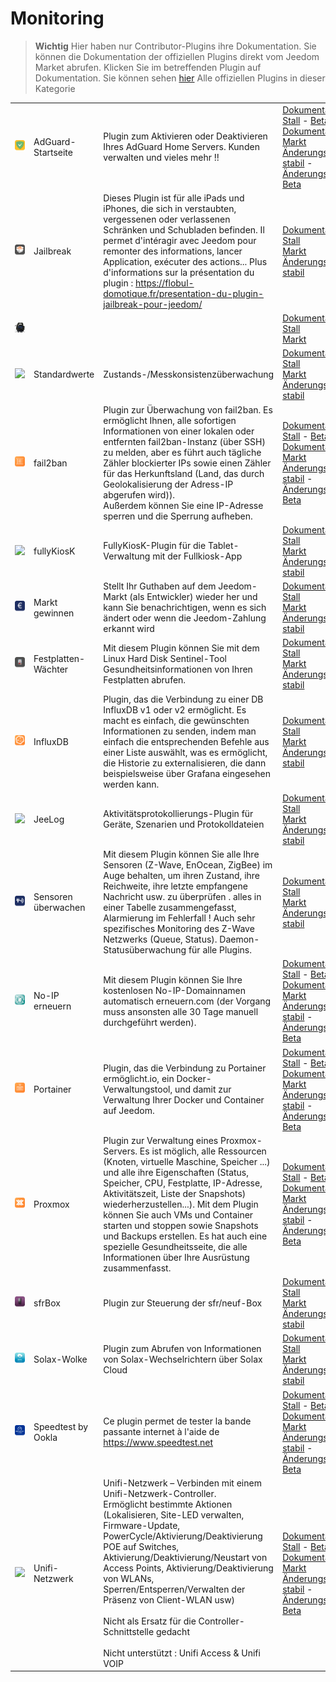 
# Monitoring


>**Wichtig**
>Hier haben nur Contributor-Plugins ihre Dokumentation. Sie können die Dokumentation der offiziellen Plugins direkt vom Jeedom Market abrufen. Klicken Sie im betreffenden Plugin auf Dokumentation.
>Sie können sehen [hier](https://market.jeedom.com/index.php?v=d&p=market&type=plugin&categorie=monitoring) Alle offiziellen Plugins in dieser Kategorie


| | | | |
|--- | --- | --- | ---|
|<img src="AdGuard/AdGuard_icon.png" class="pluginLogo" width="100" />|AdGuard-Startseite|Plugin zum Aktivieren oder Deaktivieren Ihres AdGuard Home Servers. Kunden verwalten und vieles mehr !!|[Dokumentation Stall](https://nebzhb.github.io/jeedom_docs/plugins/AdGuard/de_DE/) - [Beta-Dokumentation](https://nebzhb.github.io/jeedom_docs/plugins/AdGuard/de_DE/)<br/>[Markt](https://market.jeedom.com/index.php?v=d&p=market_display&id=4196)<br/>[Änderungsprotokoll stabil](https://nebzhb.github.io/jeedom_docs/plugins/AdGuard/de_DE/changelog) - [Änderungsprotokoll Beta](https://nebzhb.github.io/jeedom_docs/plugins/AdGuard/de_DE/changelog)|
|<img src="Jailbreak/Jailbreak_icon.png" class="pluginLogo" width="100" />|Jailbreak|Dieses Plugin ist für alle iPads und iPhones, die sich in verstaubten, vergessenen oder verlassenen Schränken und Schubladen befinden. Il permet d'intéragir avec Jeedom pour remonter des informations, lancer Application, exécuter des actions... Plus d'informations sur la présentation du plugin : https://flobul-domotique.fr/presentation-du-plugin-jailbreak-pour-jeedom/|[Dokumentation Stall](https://flobul-domotique.fr/documentation-du-plugin-jailbreak-pour-jeedom/)<br/>[Markt](https://market.jeedom.com/index.php?v=d&p=market_display&id=3928)<br/>[Änderungsprotokoll stabil](https://flobul-domotique.fr/liste-des-versions-du-plugin-jailbreak-pour-jeedom/)|
|<img src="apsez1m/apsez1m_icon.png" class="pluginLogo" width="100" />|||[Dokumentation Stall]()<br/>[Markt](https://market.jeedom.com/index.php?v=d&p=market_display&id=4477)|
|<img src="defauts/defauts_icon.png" class="pluginLogo" width="100" />|Standardwerte|Zustands-/Messkonsistenzüberwachung|[Dokumentation Stall](https://ktn001.github.io/de_DE/defauts/index.html)<br/>[Markt](https://market.jeedom.com/index.php?v=d&p=market_display&id=4147)<br/>[Änderungsprotokoll stabil](https://ktn001.github.io/de_DE/defauts/changelog.html)|
|<img src="fail2ban/fail2ban_icon.png" class="pluginLogo" width="100" />|fail2ban|Plugin zur Überwachung von fail2ban. Es ermöglicht Ihnen, alle sofortigen Informationen von einer lokalen oder entfernten fail2ban-Instanz (über SSH) zu melden, aber es führt auch tägliche Zähler blockierter IPs sowie einen Zähler für das Herkunftsland (Land, das durch Geolokalisierung der Adress-IP abgerufen wird)).<br>Außerdem können Sie eine IP-Adresse sperren und die Sperrung aufheben.|[Dokumentation Stall](https://mips2648.github.io/jeedom-plugins-docs/fail2ban/de_DE/) - [Beta-Dokumentation](https://mips2648.github.io/jeedom-plugins-docs/fail2ban/de_DE/)<br/>[Markt](https://market.jeedom.com/index.php?v=d&p=market_display&id=4439)<br/>[Änderungsprotokoll stabil](https://mips2648.github.io/jeedom-plugins-docs/fail2ban/de_DE/changelog) - [Änderungsprotokoll Beta](https://mips2648.github.io/jeedom-plugins-docs/fail2ban/de_DE/changelog)|
|<img src="fullyKiosK/fullyKiosK_icon.png" class="pluginLogo" width="100" />|fullyKiosK|FullyKiosK-Plugin für die Tablet-Verwaltung mit der Fullkiosk-App|[Dokumentation Stall](https://sebsst.github.io/fullyKiosK/de_DE/)<br/>[Markt](https://market.jeedom.com/index.php?v=d&p=market_display&id=3406)<br/>[Änderungsprotokoll stabil](https://sebsst.github.io/fullyKiosK/de_DE/changelog)|
|<img src="gain_market/gain_market_icon.png" class="pluginLogo" width="100" />|Markt gewinnen|Stellt Ihr Guthaben auf dem Jeedom-Markt (als Entwickler) wieder her und kann Sie benachrichtigen, wenn es sich ändert oder wenn die Jeedom-Zahlung erkannt wird|[Dokumentation Stall](https://frixo3190.github.io/jeedom_plugins/gain_market/docs/de_DE/)<br/>[Markt](https://market.jeedom.com/index.php?v=d&p=market_display&id=4228)<br/>[Änderungsprotokoll stabil](https://frixo3190.github.io/jeedom_plugins/gain_market/docs/de_DE/#changelog)|
|<img src="hdsentinel/hdsentinel_icon.png" class="pluginLogo" width="100" />|Festplatten-Wächter|Mit diesem Plugin können Sie mit dem Linux Hard Disk Sentinel-Tool Gesundheitsinformationen von Ihren Festplatten abrufen.|[Dokumentation Stall](https://flobul-domotique.fr/presentation-et-documentation-du-plugin-hdsentinel-pour-jeedom/)<br/>[Markt](https://market.jeedom.com/index.php?v=d&p=market_display&id=4247)<br/>[Änderungsprotokoll stabil](https://flobul-domotique.fr/liste-des-versions-du-plugin-hdsentinel-pour-jeedom/)|
|<img src="influxdb/influxdb_icon.png" class="pluginLogo" width="100" />|InfluxDB|Plugin, das die Verbindung zu einer DB InfluxDB v1 oder v2 ermöglicht. Es macht es einfach, die gewünschten Informationen zu senden, indem man einfach die entsprechenden Befehle aus einer Liste auswählt, was es ermöglicht, die Historie zu externalisieren, die dann beispielsweise über Grafana eingesehen werden kann.|[Dokumentation Stall](https://mips2648.github.io/jeedom-plugins-docs/influxdb/de_DE/)<br/>[Markt](https://market.jeedom.com/index.php?v=d&p=market_display&id=3935)<br/>[Änderungsprotokoll stabil](https://mips2648.github.io/jeedom-plugins-docs/influxdb/de_DE/changelog)|
|<img src="jeelog/jeelog_icon.png" class="pluginLogo" width="100" />|JeeLog|Aktivitätsprotokollierungs-Plugin für Geräte, Szenarien und Protokolldateien|[Dokumentation Stall](https://kiboost.github.io/jeedom_docs/plugins/jeelog/de_DE/)<br/>[Markt](https://market.jeedom.com/index.php?v=d&p=market_display&id=3362)<br/>[Änderungsprotokoll stabil](https://kiboost.github.io/jeedom_docs/plugins/jeelog/de_DE/changelog.html)|
|<img src="monitorsensor/monitorsensor_icon.png" class="pluginLogo" width="100" />|Sensoren überwachen|Mit diesem Plugin können Sie alle Ihre Sensoren (Z-Wave, EnOcean, ZigBee) im Auge behalten, um ihren Zustand, ihre Reichweite, ihre letzte empfangene Nachricht usw. zu überprüfen . alles in einer Tabelle zusammengefasst, Alarmierung im Fehlerfall ! Auch sehr spezifisches Monitoring des Z-Wave Netzwerks (Queue, Status). Daemon-Statusüberwachung für alle Plugins.|[Dokumentation Stall](https://frixo3190.github.io/jeedom_plugins/monitor_sensors/docs/de_DE/)<br/>[Markt](https://market.jeedom.com/index.php?v=d&p=market_display&id=4207)<br/>[Änderungsprotokoll stabil](https://frixo3190.github.io/jeedom_plugins/monitor_sensors/docs/de_DE/#changelog)|
|<img src="noip/noip_icon.png" class="pluginLogo" width="100" />|No-IP erneuern|Mit diesem Plugin können Sie Ihre kostenlosen No-IP-Domainnamen automatisch erneuern.com (der Vorgang muss ansonsten alle 30 Tage manuell durchgeführt werden).|[Dokumentation Stall](https://tomitomas.github.io/jeedom_doc/NoIp/de_DE/) - [Beta-Dokumentation](https://tomitomas.github.io/jeedom_doc/NoIp/de_DE/)<br/>[Markt](https://market.jeedom.com/index.php?v=d&p=market_display&id=4112)<br/>[Änderungsprotokoll stabil](https://tomitomas.github.io/jeedom_doc/NoIp/de_DE/changelog) - [Änderungsprotokoll Beta](https://tomitomas.github.io/jeedom_doc/NoIp/de_DE/changelog_beta)|
|<img src="portainer/portainer_icon.png" class="pluginLogo" width="100" />|Portainer|Plugin, das die Verbindung zu Portainer ermöglicht.io, ein Docker-Verwaltungstool, und damit zur Verwaltung Ihrer Docker und Container auf Jeedom.|[Dokumentation Stall](https://mips2648.github.io/jeedom-plugins-docs/portainer/de_DE/) - [Beta-Dokumentation](https://mips2648.github.io/jeedom-plugins-docs/portainer/de_DE/)<br/>[Markt](https://market.jeedom.com/index.php?v=d&p=market_display&id=3931)<br/>[Änderungsprotokoll stabil](https://mips2648.github.io/jeedom-plugins-docs/portainer/de_DE/changelog) - [Änderungsprotokoll Beta](https://mips2648.github.io/jeedom-plugins-docs/portainer/de_DE/changelog)|
|<img src="proxmox/proxmox_icon.png" class="pluginLogo" width="100" />|Proxmox|Plugin zur Verwaltung eines Proxmox-Servers. Es ist möglich, alle Ressourcen (Knoten, virtuelle Maschine, Speicher ...) und alle ihre Eigenschaften (Status, Speicher, CPU, Festplatte, IP-Adresse, Aktivitätszeit, Liste der Snapshots) wiederherzustellen...). Mit dem Plugin können Sie auch VMs und Container starten und stoppen sowie Snapshots und Backups erstellen. Es hat auch eine spezielle Gesundheitsseite, die alle Informationen über Ihre Ausrüstung zusammenfasst.|[Dokumentation Stall](https://mips2648.github.io/jeedom-plugins-docs/proxmox/de_DE/) - [Beta-Dokumentation](https://mips2648.github.io/jeedom-plugins-docs/proxmox/de_DE/)<br/>[Markt](https://market.jeedom.com/index.php?v=d&p=market_display&id=3835)<br/>[Änderungsprotokoll stabil](https://mips2648.github.io/jeedom-plugins-docs/proxmox/de_DE/changelog) - [Änderungsprotokoll Beta](https://mips2648.github.io/jeedom-plugins-docs/proxmox/de_DE/changelog)|
|<img src="sfrBox/sfrBox_icon.png" class="pluginLogo" width="100" />|sfrBox|Plugin zur Steuerung der sfr/neuf-Box|[Dokumentation Stall](https://limad.github.io/plugins-docs/plugin-sfrBox/)<br/>[Markt](https://market.jeedom.com/index.php?v=d&p=market_display&id=3752)<br/>[Änderungsprotokoll stabil](https://limad.github.io/plugins-docs/plugin-sfrBox/de_DE/changelog.html)|
|<img src="solaxcloud/solaxcloud_icon.png" class="pluginLogo" width="100" />|Solax-Wolke|Plugin zum Abrufen von Informationen von Solax-Wechselrichtern über Solax Cloud|[Dokumentation Stall](https://phroc.github.io/Jeedom_Solaxcloud/de_DE/)<br/>[Markt](https://market.jeedom.com/index.php?v=d&p=market_display&id=4049)<br/>[Änderungsprotokoll stabil](https://phroc.github.io/Jeedom_Solaxcloud/de_DE/changelog)|
|<img src="speedtestByOokla/speedtestByOokla_icon.png" class="pluginLogo" width="100" />|Speedtest by Ookla|Ce plugin permet de tester la bande passante internet à l'aide de https://www.speedtest.net|[Dokumentation Stall](https://spine34.github.io/jeedom-plugin-speedtestByOokla/de_DE/) - [Beta-Dokumentation](https://spine34.github.io/jeedom-plugin-speedtestByOokla/de_DE/beta/)<br/>[Markt](https://market.jeedom.com/index.php?v=d&p=market_display&id=4345)<br/>[Änderungsprotokoll stabil](https://spine34.github.io/jeedom-plugin-speedtestByOokla/de_DE/changelog) - [Änderungsprotokoll Beta](https://spine34.github.io/jeedom-plugin-speedtestByOokla/de_DE/beta/changelog)|
|<img src="unifi/unifi_icon.png" class="pluginLogo" width="100" />|Unifi-Netzwerk|Unifi-Netzwerk – Verbinden mit einem Unifi-Netzwerk-Controller.<br/>Ermöglicht bestimmte Aktionen (Lokalisieren, Site-LED verwalten, Firmware-Update, PowerCycle/Aktivierung/Deaktivierung POE auf Switches, Aktivierung/Deaktivierung/Neustart von Access Points, Aktivierung/Deaktivierung von WLANs, Sperren/Entsperren/Verwalten der Präsenz von Client-WLAN usw)<br/><br/>Nicht als Ersatz für die Controller-Schnittstelle gedacht<br/><br/>Nicht unterstützt : Unifi Access & Unifi VOIP|[Dokumentation Stall](https://nebzhb.github.io/jeedom_docs/plugins/unifi/de_DE/) - [Beta-Dokumentation](https://nebzhb.github.io/jeedom_docs/plugins/unifi/de_DE/)<br/>[Markt](https://market.jeedom.com/index.php?v=d&p=market_display&id=3433)<br/>[Änderungsprotokoll stabil](https://nebzhb.github.io/jeedom_docs/plugins/unifi/de_DE/changelog) - [Änderungsprotokoll Beta](https://nebzhb.github.io/jeedom_docs/plugins/unifi/de_DE/changelog)|
